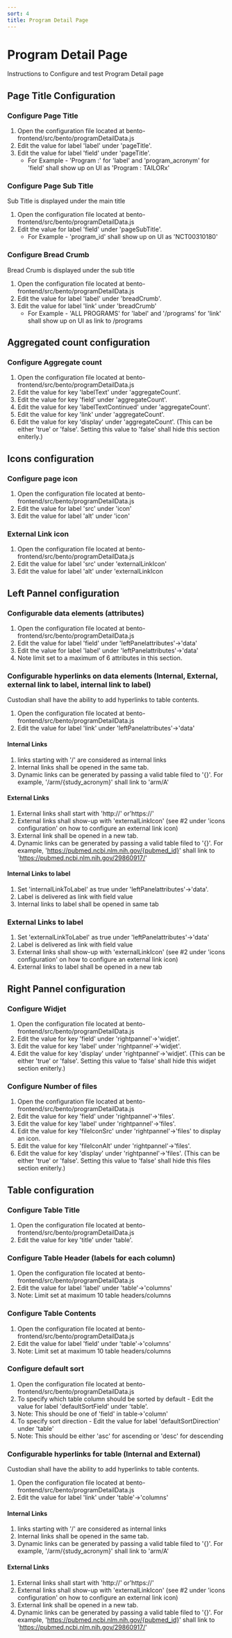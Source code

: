 ```yaml
---
sort: 4
title: Program Detail Page
---
```


# Program Detail Page

Instructions to Configure and test Program Detail page

## Page Title Configuration

### Configure Page Title

1. Open the configuration file located at bento-frontend/src/bento/programDetailData.js
2. Edit the value for label 'label' under 'pageTitle'.
3. Edit the value for label 'field' under 'pageTitle'.
   * For Example - 'Program :' for 'label' and 'program_acronym' for 'field' shall show up on UI as 'Program : TAILORx'

### Configure Page Sub Title

Sub Title is displayed under the main title

1. Open the configuration file located at bento-frontend/src/bento/programDetailData.js
2. Edit the value for label 'field' under 'pageSubTitle'.
   * For Example - 'program_id' shall show up on UI as 'NCT00310180'

### Configure Bread Crumb

Bread Crumb is displayed under the sub title

1. Open the configuration file located at bento-frontend/src/bento/programDetailData.js
2. Edit the value for label 'label' under 'breadCrumb'.
3. Edit the value for label 'link' under 'breadCrumb'
   * For Example - 'ALL PROGRAMS' for 'label' and '/programs' for 'link' shall show up on UI as link to /programs
 

## Aggregated count configuration

### Configure Aggregate count

1. Open the configuration file located at bento-frontend/src/bento/programDetailData.js
2. Edit the value for key 'labelText' under 'aggregateCount'.
3. Edit the value for key 'field' under 'aggregateCount'.
4. Edit the value for key 'labelTextContinued' under 'aggregateCount'.
5. Edit the value for key 'link' under 'aggregateCount'.
6. Edit the value for key 'display' under 'aggregateCount'. (This can be either 'true' or 'false'. Setting this value to 'false' shall hide this section eniterly.)
 

## Icons configuration

### Configure page icon

1. Open the configuration file located at bento-frontend/src/bento/programDetailData.js
2. Edit the value for label 'src' under 'icon'
3. Edit the value for label 'alt' under 'icon'

### External Link icon

1. Open the configuration file located at bento-frontend/src/bento/programDetailData.js
2. Edit the value for label 'src' under 'externalLinkIcon'
3. Edit the value for label 'alt' under 'externalLinkIcon
 

## Left Pannel configuration

### Configurable data elements (attributes)

1. Open the configuration file located at bento-frontend/src/bento/programDetailData.js
2. Edit the value for label 'field' under 'leftPanelattributes'->'data'
3. Edit the value for label 'label' under 'leftPanelattributes'->'data'
4. Note limit set to a maximum of 6 attributes in this section.

### Configurable hyperlinks on data elements (Internal, External, external link to label, internal link to label)

Custodian shall have the ability to add hyperlinks to table contents.

1. Open the configuration file located at bento-frontend/src/bento/programDetailData.js
2. Edit the value for label 'link' under 'leftPanelattributes'->'data'

#### Internal Links
1. links starting with '/' are considered as internal links
2. Internal links shall be opened in the same tab.
3. Dynamic links can be generated by passing a valid table filed to '{}'. For example, '/arm/{study_acronym}' shall link to 'arm/A'

#### External Links
1. External links shall start with 'http://' or'https://'
2. External links shall show-up with 'externalLinkIcon' (see #2 under 'icons configuration' on how to configure an external link icon)
3. External link shall be opened in a new tab.
4. Dynamic links can be generated by passing a valid table filed to '{}'. For example, 'https://pubmed.ncbi.nlm.nih.gov/{pubmed_id}' shall link to 'https://pubmed.ncbi.nlm.nih.gov/29860917/'

#### Internal Links to label
1. Set 'internalLinkToLabel' as true under 'leftPanelattributes'->'data'.
2. Label is delivered as link with field value
3. Internal links to label shall be opened in same tab

### External Links to label
1. Set 'externalLinkToLabel' as true under 'leftPanelattributes'->'data'
2. Label is delivered as link with field value
3. External links shall show-up with 'externalLinkIcon' (see #2 under 'icons configuration' on how to configure an external link icon)
4. External links to label shall be opened in a new tab
 

## Right Pannel configuration

### Configure Widjet

1. Open the configuration file located at bento-frontend/src/bento/programDetailData.js
2. Edit the value for key 'field' under 'rightpannel'->'widjet'.
3. Edit the value for key 'label' under 'rightpannel'->'widjet'.
4. Edit the value for key 'display' under 'rightpannel'->'widjet'. (This can be either 'true' or 'false'. Setting this value to 'false' shall hide this widjet section eniterly.)

### Configure Number of files

1. Open the configuration file located at bento-frontend/src/bento/programDetailData.js
2. Edit the value for key 'field' under 'rightpannel'->'files'.
3. Edit the value for key 'label' under 'rightpannel'->'files'.
4. Edit the value for key 'fileIconSrc' under 'rightpannel'->'files' to display an icon.
5. Edit the value for key 'fileIconAlt' under 'rightpannel'->'files'.
6. Edit the value for key 'display' under 'rightpannel'->'files'. (This can be either 'true' or 'false'. Setting this value to 'false' shall hide this files section eniterly.)
 

## Table configuration

### Configure Table Title

1. Open the configuration file located at bento-frontend/src/bento/programDetailData.js
2. Edit the value for key 'title' under 'table'.

### Configure Table Header (labels for each column)

1. Open the configuration file located at bento-frontend/src/bento/programDetailData.js
2. Edit the value for label 'label' under 'table'->'columns'
3. Note: Limit set at maximum 10 table headers/columns

### Configure Table Contents

1. Open the configuration file located at bento-frontend/src/bento/programDetailData.js
2. Edit the value for label 'field' under 'table'->'columns'
3. Note: Limit set at maximum 10 table headers/columns

### Configure default sort

1. Open the configuration file located at bento-frontend/src/bento/programDetailData.js
2. To specify which table column should be sorted by default - Edit the value for label 'defaultSortField' under 'table'.
3. Note: This should be one of 'field' in table->'column'
4. To specify sort direction - Edit the value for label 'defaultSortDirection' under 'table'
5. Note: This should be either 'asc' for ascending or 'desc' for descending

### Configurable hyperlinks for table (Internal and External)

Custodian shall have the ability to add hyperlinks to table contents.

1. Open the configuration file located at bento-frontend/src/bento/programDetailData.js
2. Edit the value for label 'link' under 'table'->'columns'

#### Internal Links
1. links starting with '/' are considered as internal links
2. Internal links shall be opened in the same tab.
3. Dynamic links can be generated by passing a valid table filed to '{}'. For example, '/arm/{study_acronym}' shall link to 'arm/A'

#### External Links
1. External links shall start with 'http://' or'https://'
2. External links shall show-up with 'externalLinkIcon' (see #2 under 'icons configuration' on how to configure an external link icon)
3. External link shall be opened in a new tab.
4. Dynamic links can be generated by passing a valid table filed to '{}'. For example, 'https://pubmed.ncbi.nlm.nih.gov/{pubmed_id}' shall link to 'https://pubmed.ncbi.nlm.nih.gov/29860917/'
